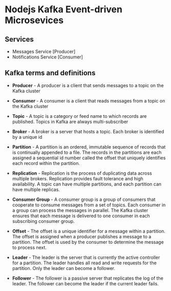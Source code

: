 # Nodejs Kafka Event-driven Microsevices

## Services

- Messages Service [Producer]
- Notifications Service [Consumer]

## Kafka terms and definitions

- **Producer** - A producer is a client that sends messages to a topic on the Kafka cluster

- **Consumer** - A consumer is a client that reads messages from a topic on the Kafka cluster

- **Topic** - A topic is a category or feed name to which records are published. Topics in Kafka are always multi-subscriber

- **Broker** - A broker is a server that hosts a topic. Each broker is identified by a unique id

- **Partition** - A partition is an ordered, immutable sequence of records that is continually appended to a file. The records in the partitions are each assigned a sequential id number called the offset that uniquely identifies each record within the partition.

- **Replication** - Replication is the process of duplicating data across multiple brokers. Replication provides fault tolerance and high availability. A topic can have multiple partitions, and each partition can have multiple replicas.

- **Consumer Group** - A consumer group is a group of consumers that cooperate to consume messages from a set of topics. Each consumer in a group can process the messages in parallel. The Kafka cluster ensures that each message is delivered to one consumer in each subscribing consumer group.

- **Offset** - The offset is a unique identifier for a message within a partition. The offset is assigned when a producer publishes a message to a partition. The offset is used by the consumer to determine the message to process next.

- **Leader** - The leader is the server that is currently the active controller for a partition. The leader handles all read and write requests for the partition. Only the leader can become a follower.

- **Follower** - The follower is a passive server that replicates the log of the leader. The follower can become the leader if the current leader fails.

